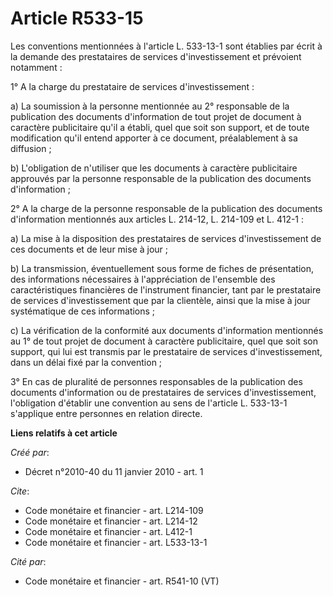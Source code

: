 # Article R533-15

Les conventions mentionnées à l'article L. 533-13-1 sont établies par écrit à la demande des prestataires de services
d'investissement et prévoient notamment : 

1° A la charge du prestataire de services d'investissement : 

a) La soumission à la personne mentionnée au 2° responsable de la publication des documents d'information de tout projet de
document à caractère publicitaire qu'il a établi, quel que soit son support, et de toute modification qu'il entend apporter à
ce document, préalablement à sa diffusion ; 

b) L'obligation de n'utiliser que les documents à caractère publicitaire approuvés par la personne responsable de la
publication des documents d'information ; 

2° A la charge de la personne responsable de la publication des documents d'information mentionnés aux articles L. 214-12, L.
214-109 et L. 412-1 : 

a) La mise à la disposition des prestataires de services d'investissement de ces documents et de leur mise à jour ; 

b) La transmission, éventuellement sous forme de fiches de présentation, des informations nécessaires à l'appréciation de
l'ensemble des caractéristiques financières de l'instrument financier, tant par le prestataire de services d'investissement
que par la clientèle, ainsi que la mise à jour systématique de ces informations ; 

c) La vérification de la conformité aux documents d'information mentionnés au 1° de tout projet de document à caractère
publicitaire, quel que soit son support, qui lui est transmis par le prestataire de services d'investissement, dans un délai
fixé par la convention ; 

3° En cas de pluralité de personnes responsables de la publication des documents d'information ou de prestataires de services
d'investissement, l'obligation d'établir une convention au sens de l'article L. 533-13-1 s'applique entre personnes en
relation directe.

**Liens relatifs à cet article**

_Créé par_:

  - Décret n°2010-40 du 11 janvier 2010 - art. 1

_Cite_:

  - Code monétaire et financier - art. L214-109
  - Code monétaire et financier - art. L214-12
  - Code monétaire et financier - art. L412-1
  - Code monétaire et financier - art. L533-13-1

_Cité par_:

  - Code monétaire et financier - art. R541-10 (VT)
